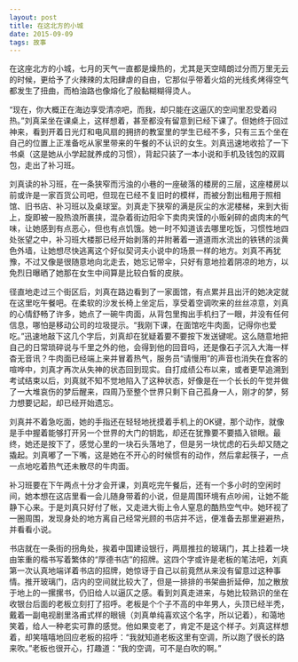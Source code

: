```yaml
---
layout: post
title: 在这北方的小城
date: 2015-09-09
tags: 故事
---
```


在这座北方的小城，七月的天气一直都是燥热的，尤其是天空晴朗过分而万里无云的时候，更给予了火辣辣的太阳肆虐的自由，它那似乎带着火焰的光线炙烤得空气都发生了扭曲，而柏油路也像熔化了般黏糊糊得烫人。

“现在，你大概正在海边享受清凉吧，而我，却只能在这逼仄的空间里忍受着闷热。”刘真呆坐在课桌上，这样想着，甚至都没有留意到已经下课了。但她终于回过神来，看到开着日光灯和电风扇的拥挤的教室里的学生已经不多，只有三五个坐在自己的位置上正准备吃从家里带来的午餐的不认识的女生。刘真迅速地收拾了一下书桌（这是她从小学起就养成的习惯），背起只装了一本小说和手机及钱包的双肩包，走出了补习班。

刘真读的补习班，在一条狭窄而污浊的小巷的一座破落的楼房的三层，这座楼房以前或许是一家百货公司吧，但现在已经不复旧时的模样，而被分割出租用于照相馆、旧书店、补习班以及桌球室。刘真走下狭窄的满是灰尘的水泥楼梯，来到大街上，旋即被一股热浪所裹挟，混杂着街边阳伞下卖肉夹馍的小贩剁碎的卤肉末的气味，让她感到有点恶心，但也有点饥饿。她一时不知道该去哪里吃饭，习惯性地四处张望之中，补习班大楼那已经开始剥落的并附著着一道道雨水流出的铁锈的淡黄色外墙，让她想尽快逃离这个好似契诃夫小说中的场景一样的地方。刘真不再犹豫，不过又像是很随意地向北走去，她忘记带伞，只好有意地捡着阴凉的地方，以免烈日曝晒了她那在女生中间算是比较白皙的皮肤。

径直地走过三个街区后，刘真在路边看到了一家面馆，有点累并且出汗的她决定就在这里吃午餐吧。在柔软的沙发长椅上坐定后，享受着空调吹来的丝丝凉意，刘真的心情舒畅了许多，她点了一碗牛肉面，从背包里掏出手机扫了一眼，并没有任何信息，哪怕是移动公司的垃圾提示。“我刚下课，在面馆吃牛肉面，记得你也爱吃。”迅速地敲下这几个字后，刘真却在犹疑着要不要按下发送键呢。这么随意地把自己的日常琐碎说与千里之外的他，会得到他的回音吗，还是像石子沉入大海一样杳无音讯？牛肉面已经端上来并冒着热气，服务员“请慢用”的声音也消失在食客的喧哗中，刘真才再次从失神的状态回到现实。自打成绩公布以来，或者更早追溯到考试结束以后，刘真就不知不觉地陷入了这种状态，好像是在一个长长的午觉并做了一大堆哀伤的梦后醒来，四周乃至整个世界只剩下自己孤身一人，刚才的梦，努力想要记起，却已经开始遗忘。

刘真并不着急吃面，她的手指还在轻轻地抚摸着手机上的OK键，那个动作，就像是手中握着能够打开另一个世界的大门的钥匙，却还在犹豫要不要插入锁眼。最终，她还是按下了，感觉心里的一块石头落地了，但是另一块忧虑的石头却又随之撬起。刘真嘟了一下嘴，这是她在不开心的时候惯有的动作，然后拿起筷子，一点一点地吃着热气还未散尽的牛肉面。

补习班要在下午两点十分才会开课，刘真吃完午餐后，还有一个多小时的空闲时间，她本想在这店里看一会儿随身带着的小说，但是周围环境有点吵闹，让她不能静下心来。于是刘真只好付了帐，又走进大街上令人窒息的酷热空气中。她环视了一圈周围，发现身处的地方离自己经常光顾的书店并不远，便准备去那里避避热，并看看小说。

书店就在一条街的拐角处，挨着中国建设银行，两扇推拉的玻璃门，其上挂着一块由笨重的楷书写着繁体的“厚德书店”的招牌。这四个字或许是老板的笔法吧，刘真第一次认真地端详着书店的招牌，她惊讶于自己以前竟然从来没有留意过这种事情。推开玻璃门，店内的空间就比较大了，但是一排排的书架曲折延伸，加之散放于地上的一摞摞书，仍旧给人以逼仄之感。看到刘真走进来，与她比较熟识的坐在收银台后面的老板立刻打了招呼。老板是个个子不高的中年男人，头顶已经半秃，戴着一副电视剧里洛甫式样的眼镜（刘真单纯喜欢这个名字，所以记着），和蔼地笑着，给人一种老实可靠的感觉。他如果变老了，肯定不是这个样子。刘真这样想着，却笑嘻嘻地回应老板的招呼：“我就知道老板这里有空调，所以跑了很长的路来吹。”老板也很开心，打趣道：“我的空调，可不是白吹的啊。”
